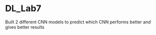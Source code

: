 # DL_Lab7

Built 2 different CNN models to predict which CNN performs better and gives better results
